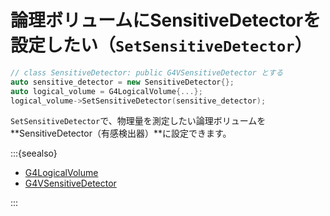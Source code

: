 # 論理ボリュームにSensitiveDetectorを設定したい（``SetSensitiveDetector``）

```cpp
// class SensitiveDetector: public G4VSensitiveDetector とする
auto sensitive_detector = new SensitiveDetector{};
auto logical_volume = G4LogicalVolume{...};
logical_volume->SetSensitiveDetector(sensitive_detector);
```

``SetSensitiveDetector``で、物理量を測定したい論理ボリュームを**SensitiveDetector（有感検出器）**に設定できます。

:::{seealso}

- [G4LogicalVolume](https://geant4.kek.jp/Reference/11.2.0/classG4LogicalVolume.html)
- [G4VSensitiveDetector](https://geant4.kek.jp/Reference/11.2.0/classG4VSensitiveDetector.html)

:::
